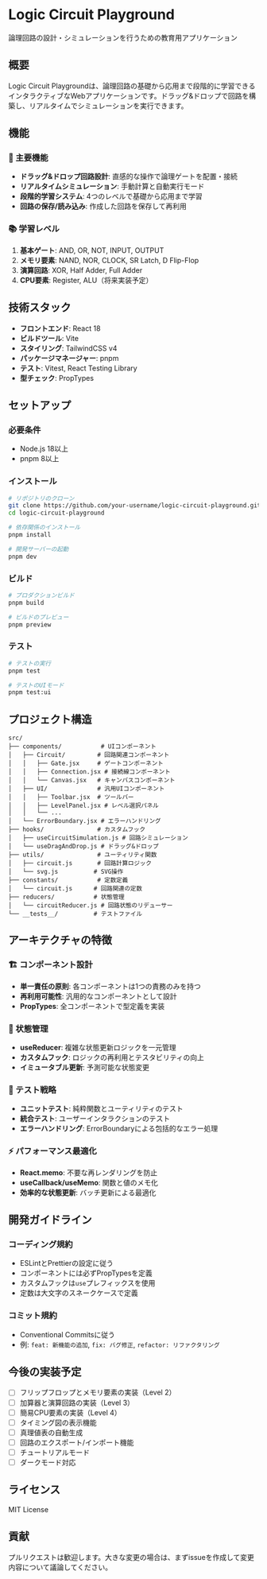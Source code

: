 # Logic Circuit Playground

論理回路の設計・シミュレーションを行うための教育用アプリケーション

## 概要

Logic Circuit Playgroundは、論理回路の基礎から応用まで段階的に学習できるインタラクティブなWebアプリケーションです。ドラッグ&ドロップで回路を構築し、リアルタイムでシミュレーションを実行できます。

## 機能

### 🎯 主要機能
- **ドラッグ&ドロップ回路設計**: 直感的な操作で論理ゲートを配置・接続
- **リアルタイムシミュレーション**: 手動計算と自動実行モード
- **段階的学習システム**: 4つのレベルで基礎から応用まで学習
- **回路の保存/読み込み**: 作成した回路を保存して再利用

### 📚 学習レベル
1. **基本ゲート**: AND, OR, NOT, INPUT, OUTPUT
2. **メモリ要素**: NAND, NOR, CLOCK, SR Latch, D Flip-Flop
3. **演算回路**: XOR, Half Adder, Full Adder
4. **CPU要素**: Register, ALU（将来実装予定）

## 技術スタック

- **フロントエンド**: React 18
- **ビルドツール**: Vite
- **スタイリング**: TailwindCSS v4
- **パッケージマネージャー**: pnpm
- **テスト**: Vitest, React Testing Library
- **型チェック**: PropTypes

## セットアップ

### 必要条件
- Node.js 18以上
- pnpm 8以上

### インストール
```bash
# リポジトリのクローン
git clone https://github.com/your-username/logic-circuit-playground.git
cd logic-circuit-playground

# 依存関係のインストール
pnpm install

# 開発サーバーの起動
pnpm dev
```

### ビルド
```bash
# プロダクションビルド
pnpm build

# ビルドのプレビュー
pnpm preview
```

### テスト
```bash
# テストの実行
pnpm test

# テストのUIモード
pnpm test:ui
```

## プロジェクト構造

```
src/
├── components/           # UIコンポーネント
│   ├── Circuit/         # 回路関連コンポーネント
│   │   ├── Gate.jsx     # ゲートコンポーネント
│   │   ├── Connection.jsx # 接続線コンポーネント
│   │   └── Canvas.jsx   # キャンバスコンポーネント
│   ├── UI/              # 汎用UIコンポーネント
│   │   ├── Toolbar.jsx  # ツールバー
│   │   ├── LevelPanel.jsx # レベル選択パネル
│   │   └── ...
│   └── ErrorBoundary.jsx # エラーハンドリング
├── hooks/               # カスタムフック
│   ├── useCircuitSimulation.js # 回路シミュレーション
│   └── useDragAndDrop.js # ドラッグ&ドロップ
├── utils/               # ユーティリティ関数
│   ├── circuit.js       # 回路計算ロジック
│   └── svg.js          # SVG操作
├── constants/           # 定数定義
│   └── circuit.js      # 回路関連の定数
├── reducers/           # 状態管理
│   └── circuitReducer.js # 回路状態のリデューサー
└── __tests__/          # テストファイル
```

## アーキテクチャの特徴

### 🏗️ コンポーネント設計
- **単一責任の原則**: 各コンポーネントは1つの責務のみを持つ
- **再利用可能性**: 汎用的なコンポーネントとして設計
- **PropTypes**: 全コンポーネントで型定義を実装

### 🔄 状態管理
- **useReducer**: 複雑な状態更新ロジックを一元管理
- **カスタムフック**: ロジックの再利用とテスタビリティの向上
- **イミュータブル更新**: 予測可能な状態変更

### 🧪 テスト戦略
- **ユニットテスト**: 純粋関数とユーティリティのテスト
- **統合テスト**: ユーザーインタラクションのテスト
- **エラーハンドリング**: ErrorBoundaryによる包括的なエラー処理

### ⚡ パフォーマンス最適化
- **React.memo**: 不要な再レンダリングを防止
- **useCallback/useMemo**: 関数と値のメモ化
- **効率的な状態更新**: バッチ更新による最適化

## 開発ガイドライン

### コーディング規約
- ESLintとPrettierの設定に従う
- コンポーネントには必ずPropTypesを定義
- カスタムフックは`use`プレフィックスを使用
- 定数は大文字のスネークケースで定義

### コミット規約
- Conventional Commitsに従う
- 例: `feat: 新機能の追加`, `fix: バグ修正`, `refactor: リファクタリング`

## 今後の実装予定

- [ ] フリップフロップとメモリ要素の実装（Level 2）
- [ ] 加算器と演算回路の実装（Level 3）
- [ ] 簡易CPU要素の実装（Level 4）
- [ ] タイミング図の表示機能
- [ ] 真理値表の自動生成
- [ ] 回路のエクスポート/インポート機能
- [ ] チュートリアルモード
- [ ] ダークモード対応

## ライセンス

MIT License

## 貢献

プルリクエストは歓迎します。大きな変更の場合は、まずissueを作成して変更内容について議論してください。